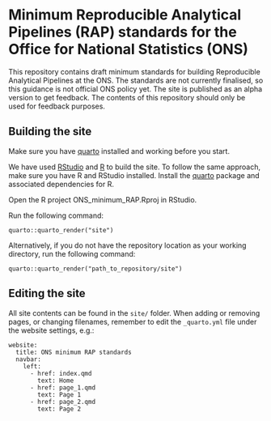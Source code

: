 # Minimum Reproducible Analytical Pipelines (RAP) standards for the Office for National Statistics (ONS)

This repository contains draft minimum standards for building Reproducible Analytical Pipelines at the ONS. The standards are not currently finalised, so this guidance is not official ONS policy yet. The site is published as an alpha version to get feedback. The contents of this repository should only be used for feedback purposes.

## Building the site

Make sure you have [quarto](https://quarto.org/) installed and working before you start. 

We have used [RStudio](https://posit.co/products/open-source/rstudio/) and [R](https://www.r-project.org/) to build the site. To follow the same approach, make sure you have R and RStudio installed. Install the [quarto](https://cloud.r-project.org/web/packages/quarto/index.html) package and associated dependencies for R. 

Open the R project ONS_minimum_RAP.Rproj in RStudio.

Run the following command: 

```
quarto::quarto_render("site")
```    

Alternatively, if you do not have the repository location as your working directory, run the following command:

```
quarto::quarto_render("path_to_repository/site")
```

## Editing the site

All site contents can be found in the `site/` folder. When adding or removing pages, or changing filenames, remember to edit the `_quarto.yml` file under the website settings, e.g.:

```
website:
  title: ONS minimum RAP standards
  navbar:
    left:
      - href: index.qmd
        text: Home
      - href: page_1.qmd
        text: Page 1
      - href: page_2.qmd
        text: Page 2
```
